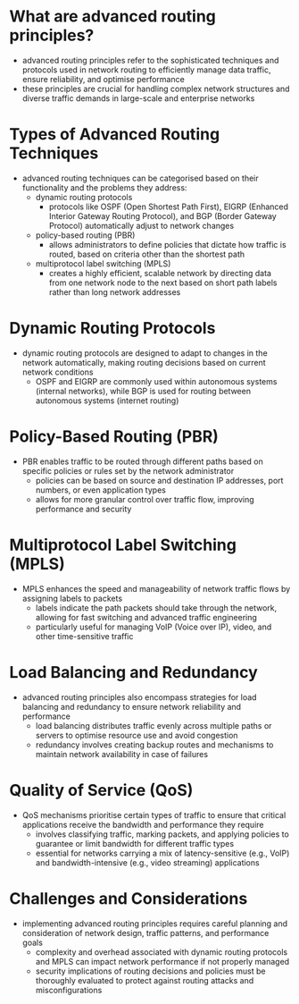 # What are advanced routing principles?
- advanced routing principles refer to the sophisticated techniques and protocols used in network routing to efficiently manage data traffic, ensure reliability, and optimise performance
- these principles are crucial for handling complex network structures and diverse traffic demands in large-scale and enterprise networks

# Types of Advanced Routing Techniques
- advanced routing techniques can be categorised based on their functionality and the problems they address:
	- dynamic routing protocols
		- protocols like OSPF (Open Shortest Path First), EIGRP (Enhanced Interior Gateway Routing Protocol), and BGP (Border Gateway Protocol) automatically adjust to network changes
	- policy-based routing (PBR)
		- allows administrators to define policies that dictate how traffic is routed, based on criteria other than the shortest path
	- multiprotocol label switching (MPLS)
		- creates a highly efficient, scalable network by directing data from one network node to the next based on short path labels rather than long network addresses

# Dynamic Routing Protocols
- dynamic routing protocols are designed to adapt to changes in the network automatically, making routing decisions based on current network conditions
	- OSPF and EIGRP are commonly used within autonomous systems (internal networks), while BGP is used for routing between autonomous systems (internet routing)

# Policy-Based Routing (PBR)
- PBR enables traffic to be routed through different paths based on specific policies or rules set by the network administrator
	- policies can be based on source and destination IP addresses, port numbers, or even application types
	- allows for more granular control over traffic flow, improving performance and security

# Multiprotocol Label Switching (MPLS)
- MPLS enhances the speed and manageability of network traffic flows by assigning labels to packets
	- labels indicate the path packets should take through the network, allowing for fast switching and advanced traffic engineering
	- particularly useful for managing VoIP (Voice over IP), video, and other time-sensitive traffic

# Load Balancing and Redundancy
- advanced routing principles also encompass strategies for load balancing and redundancy to ensure network reliability and performance
	- load balancing distributes traffic evenly across multiple paths or servers to optimise resource use and avoid congestion
	- redundancy involves creating backup routes and mechanisms to maintain network availability in case of failures

# Quality of Service (QoS)
- QoS mechanisms prioritise certain types of traffic to ensure that critical applications receive the bandwidth and performance they require
	- involves classifying traffic, marking packets, and applying policies to guarantee or limit bandwidth for different traffic types
	- essential for networks carrying a mix of latency-sensitive (e.g., VoIP) and bandwidth-intensive (e.g., video streaming) applications

# Challenges and Considerations
- implementing advanced routing principles requires careful planning and consideration of network design, traffic patterns, and performance goals
	- complexity and overhead associated with dynamic routing protocols and MPLS can impact network performance if not properly managed
	- security implications of routing decisions and policies must be thoroughly evaluated to protect against routing attacks and misconfigurations